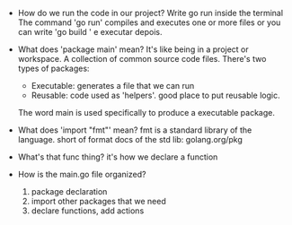 - How do we run the code in our project?
  Write go run <name-of-the-file> inside the terminal
  The command 'go run' compiles and executes one or more files
  or you can write 'go build <name-of-the-file>' e executar depois.
- What does 'package main' mean?
  It's like being in a project or workspace. A collection of common source code files.
  There's two types of packages:
    - Executable: generates a file that we can run
    - Reusable: code used as 'helpers'. good place to put reusable logic.
  
  The word main is used specifically to produce a executable package.
- What does 'import "fmt"' mean?
  fmt is a standard library of the language. short of format
  docs of the std lib: golang.org/pkg
- What's that func thing?
  it's how we declare a function
- How is the main.go file organized?
  1. package declaration
  2. import other packages that we need
  3. declare functions, add actions